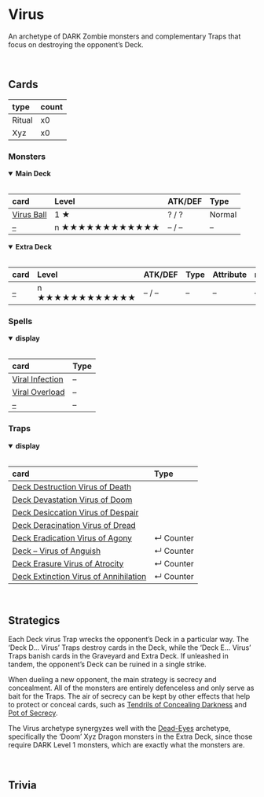 # Virus

An archetype of DARK Zombie monsters and complementary Traps that focus on destroying the opponent’s Deck.


<br>


## Cards

| type | count |
| :--- | :---- |
| Ritual | x0 |
| Xyz    | x0 |

### Monsters

<details open>
  <summary> <b> Main Deck </b> </summary> <br>

| card | Level | ATK/DEF | Type |
| :--- | :---- | :------ | :--- |
| [Virus Ball](../cards/monsters/normal/Virus%20Ball.md) | 1 ★ | ? / ? | Normal |
| [–](../cards/monsters/standard/–.md) | n ★★★★★★★★★★★★ | – / – | – |

</details>

<details open>
  <summary> <b> Extra Deck </b> </summary> <br>

| card | Level | ATK/DEF | Type | Attribute | material |
| :--- | :---- | :------ | :--- | :-------- | :------- |
| [–](../cards/monsters/–/–.md) | n ★★★★★★★★★★★★ | – / – | – | – | – |

</details>

### Spells

<details open>
  <summary> <b> display </b> </summary> <br>

| card | Type |
| :--- | :--- |
| [Viral Infection](../cards/spells/–.md) | – |
| [Viral Overload](../cards/spells/–.md) | – |
| [–](../cards/spells/–.md) | – |

</details>

### Traps

<details open>
  <summary> <b> display </b> </summary> <br>

| card | Type |
| :--- | :--- |
| [Deck Destruction Virus of Death](../cards/traps/normal/Deck%20Destruction%20Virus%20of%20Death.md) | |
| [Deck Devastation Virus of Doom](../cards/traps/normal/Deck%20Devastation%20Virus%20of%20Doom.md) | |
| [Deck Desiccation Virus of Despair](../cards/traps/normal/Deck%20Desiccation%20Virus%20of%20Despair.md) | |
| [Deck Deracination Virus of Dread](../cards/traps/normal/Deck%20Deracination%20Virus%20of%20Dread.md) | |
| [Deck Eradication Virus of Agony](../cards/traps/counter/Deck%20Eradication%20Virus%20of%20Agony.md) | ↵ Counter |
| [Deck – Virus of Anguish](../cards/traps/counter/Deck%20–%20Virus%20of%20Anguish.md) | ↵ Counter |
| [Deck Erasure Virus of Atrocity](../cards/traps/counter/Deck%20Erasure%20Virus%20of%20Atrocity.md) | ↵ Counter |
| [Deck Extinction Virus of Annihilation](../cards/traps/counter/Deck%20Extinction%20Virus%20of%20Annihilation.md) | ↵ Counter |

</details>


<br>


## Strategics

Each Deck virus Trap wrecks the opponent’s Deck in a particular way. The ‘Deck D... Virus’ Traps destroy cards in the Deck, while the ‘Deck E... Virus’ Traps banish cards in the Graveyard and Extra Deck. If unleashed in tandem, the opponent’s Deck can be ruined in a single strike.

When dueling a new opponent, the main strategy is secrecy and concealment. All of the monsters are entirely defenceless and only serve as bait for the Traps. The air of secrecy can be kept by other effects that help to protect or conceal cards, such as [Tendrils of Concealing Darkness]() and [Pot of Secrecy]().

The Virus archetype synergyzes well with the [Dead-Eyes](Dead-Eyes.md) archetype, specifically the ‘Doom’ Xyz Dragon monsters in the Extra Deck, since those require DARK Level 1 monsters, which are exactly what the monsters are.


<br>


## Trivia
